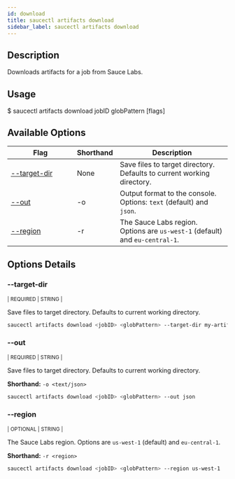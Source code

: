 ```yaml
---
id: download
title: saucectl artifacts download
sidebar_label: saucectl artifacts download
---
```


## Description

Downloads artifacts for a job from Sauce Labs.

## Usage

<span className="cli">$ saucectl artifacts download jobID globPattern [flags]</span>
 

## Available Options

<table id="table-cli">
	<thead>
		<tr>
			<th width="30%">Flag</th>
			<th width="10%">Shorthand</th>
			<th>Description</th>
		</tr>
	</thead>
	<tbody>
		<tr>
			<td><span className="t-cli"><a href="#--target-dir">--target-dir</a></span></td>
			<td><span className="t-cli">None</span></td>
			<td>Save files to target directory. Defaults to current working directory.</td>
		</tr>
		<tr>
			<td><span className="t-cli"><a href="#--out">--out</a></span></td>
			<td><span className="t-cli">-o</span></td>
			<td>Output format to the console. Options: <code>text</code> (default) and <code>json</code>.</td>
		</tr>
		<tr>
      <td><span className="t-cli"><a href="#--region">--region</a></span></td>
      <td><span className="t-cli">-r</span></td>
      <td>The Sauce Labs region. Options are <code>us-west-1</code> (default) and <code>eu-central-1</code>.</td>
    </tr>
	</tbody>
</table>

## Options Details

### <span className="cli">--target-dir</span>

<div className="cli-desc">
<p><small>| REQUIRED | STRING |</small></p>

Save files to target directory. Defaults to current working directory.

```bash
saucectl artifacts download <jobID> <globPattern> --target-dir my-artifacts-dir
```

</div>

### <span className="cli">--out</span>

<div className="cli-desc">
<p><small>| REQUIRED | STRING |</small></p>

Save files to target directory. Defaults to current working directory.

**Shorthand:** `-o <text/json>`

```bash
saucectl artifacts download <jobID> <globPattern> --out json
```

</div>

### <span className="cli">--region</span>

<div className="cli-desc">
<p><small>| OPTIONAL | STRING |</small></p>

The Sauce Labs region. Options are `us-west-1` (default) and `eu-central-1`.

**Shorthand:** `-r <region>`

```bash
saucectl artifacts download <jobID> <globPattern> --region us-west-1
```

</div>
